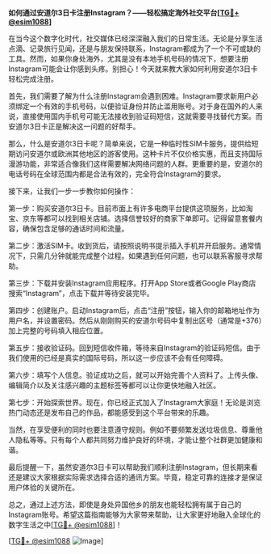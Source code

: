 **如何通过安道尔3日卡注册Instagram？——轻松搞定海外社交平台[[TG💪+ @esim1088](https://t.me/s/esim1088)]**

在当今这个数字化时代，社交媒体已经深深融入我们的日常生活。无论是分享生活点滴、记录旅行见闻，还是与朋友保持联系，Instagram都成为了一个不可或缺的工具。然而，如果你身处海外，尤其是没有本地手机号码的情况下，想要注册Instagram可能会让你感到头疼。别担心！今天就来教大家如何利用安道尔3日卡轻松完成注册。

首先，我们需要了解为什么注册Instagram会遇到困难。Instagram要求新用户必须绑定一个有效的手机号码，以便验证身份并防止滥用账号。对于身在国外的人来说，直接使用国内手机号可能无法接收到验证码短信，这就需要寻找替代方案。而安道尔3日卡正是解决这一问题的好帮手。

那么，什么是安道尔3日卡呢？简单来说，它是一种临时性SIM卡服务，提供给短期访问安道尔或欧洲其他地区的游客使用。这种卡片不仅价格实惠，而且支持国际漫游功能，非常适合像我们这样需要解决网络问题的人群。更重要的是，安道尔的电话号码在全球范围内都是合法有效的，完全符合Instagram的要求。

接下来，让我们一步一步教你如何操作：

第一步：购买安道尔3日卡。目前市面上有许多电商平台提供这项服务，比如淘宝、京东等都可以找到相关店铺。选择信誉较好的商家下单即可。记得留意套餐内容，确保包含足够的通话时间和流量。

第二步：激活SIM卡。收到货后，请按照说明书提示插入手机并开启服务。通常情况下，只需几分钟就能完成整个过程。如果遇到任何问题，也可以联系客服寻求帮助。

第三步：下载并安装Instagram应用程序。打开App Store或者Google Play商店搜索“Instagram”，点击下载并等待安装完毕。

第四步：创建账户。启动Instagram后，点击“注册”按钮，输入你的邮箱地址作为用户名，并设置密码。然后从刚刚购买的安道尔号码中复制出区号（通常是+376）加上完整的号码填入相应位置。

第五步：接收验证码。回到短信收件箱，等待来自Instagram的验证码短信。由于我们使用的已经是真实的国际号码，所以这一步应该不会有任何障碍。

第六步：填写个人信息。验证成功之后，就可以开始完善个人资料了。上传头像、编辑简介以及关注感兴趣的主题标签等都可以让你更快地融入社区。

第七步：开始探索世界。现在，你已经正式加入了Instagram大家庭！无论是浏览热门动态还是发布自己的作品，都能感受到这个平台带来的乐趣。

当然，在享受便利的同时也要注意遵守规则。例如不要频繁发送垃圾信息、尊重他人隐私等等。只有每个人都共同努力维护良好的环境，才能让整个社群更加健康和谐。

最后提醒一下，虽然安道尔3日卡可以帮助我们顺利注册Instagram，但长期来看还是建议大家根据实际需求选择合适的通讯方案。毕竟，稳定可靠的连接才是保证用户体验的关键所在。

总之，通过上述方法，即使是身处异国他乡的朋友也能轻松拥有属于自己的Instagram账号。希望这篇指南能够为大家带来帮助，让大家更好地融入全球化的数字生活之中[[TG💪+ @esim1088](https://t.me/s/esim1088)]！

[[TG💪+ @esim1088](https://t.me/s/esim1088) ![Image](https://i.postimg.cc/4NQfJmqS/Snipaste-2025-05-13-00-14-12.png)]